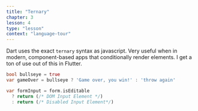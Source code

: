 ```yaml
---
title: "Ternary"
chapter: 3
lesson: 4
type: "lesson"
context: "language-tour"
---
```


Dart uses the exact `ternary` syntax as javascript. Very useful when in modern, component-based apps that conditionally render elements. I get a ton of use out of this in Flutter.

```dart 
bool bullseye = true
var gameOver = bullseye ? 'Game over, you win!' : 'throw again'
```

```dart
var formInput = form.isEditable 
  ? return (/* DOM Input Element */)
  : return (/* Disabled Input Element*/) 
```